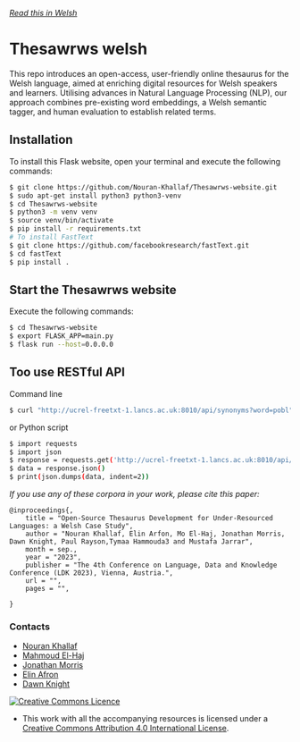 *[Read this in Welsh](README.md)*
# Thesawrws welsh
This repo introduces an open-access, user-friendly online thesaurus for the Welsh language, aimed at enriching digital resources for Welsh speakers and learners. Utilising advances in Natural Language Processing (NLP), our approach combines pre-existing word embeddings, a Welsh semantic tagger, and human evaluation to establish related terms. 

## Installation
To install this Flask website, open your terminal and execute the following commands:
```bash
$ git clone https://github.com/Nouran-Khallaf/Thesawrws-website.git
$ sudo apt-get install python3 python3-venv
$ cd Thesawrws-website
$ python3 -m venv venv
$ source venv/bin/activate
$ pip install -r requirements.txt
# To install FastText
$ git clone https://github.com/facebookresearch/fastText.git
$ cd fastText
$ pip install .
```
## Start the Thesawrws website
Execute the following commands:
```bash
$ cd Thesawrws-website
$ export FLASK_APP=main.py
$ flask run --host=0.0.0.0
```
## Too use RESTful API 
Command line
```bash
$ curl "http://ucrel-freetxt-1.lancs.ac.uk:8010/api/synonyms?word=pobl"
```
or Python script 
```bash
$ import requests
$ import json
$ response = requests.get('http://ucrel-freetxt-1.lancs.ac.uk:8010/api/synonyms', params={'word': 'school'})
$ data = response.json()
$ print(json.dumps(data, indent=2))
```


_If you use any of these corpora in your work, please cite this paper:_

```
@inproceedings{,
    title = "Open-Source Thesaurus Development for Under-Resourced Languages: a Welsh Case Study",
    author = "Nouran Khallaf, Elin Arfon, Mo El-Haj, Jonathan Morris, Dawn Knight, Paul Rayson,Tymaa Hammouda3 and Mustafa Jarrar",
    month = sep.,
    year = "2023",
    publisher = "The 4th Conference on Language, Data and Knowledge Conference (LDK 2023), Vienna, Austria.",
    url = "",
    pages = "",

}
```

### Contacts
- [Nouran Khallaf](https://github.com/Nouran-Khallaf)
- [Mahmoud El-Haj](https://github.com/drelhaj)
- [Jonathan Morris](https://github.com/jonmorris83)
- [Elin Afron](arfone@cardiff.ac.uk)
- [Dawn Knight](https://github.com/DawnKnight-Cardiff)


<a rel="license" href="http://creativecommons.org/licenses/by/4.0/"><img alt="Creative Commons Licence" style="border-width:0" src="https://i.creativecommons.org/l/by/4.0/88x31.png" /></a>
- This work with all the accompanying resources is licensed under a <a rel="license" href="http://creativecommons.org/licenses/by/4.0/">Creative Commons Attribution 4.0 International License</a>.
